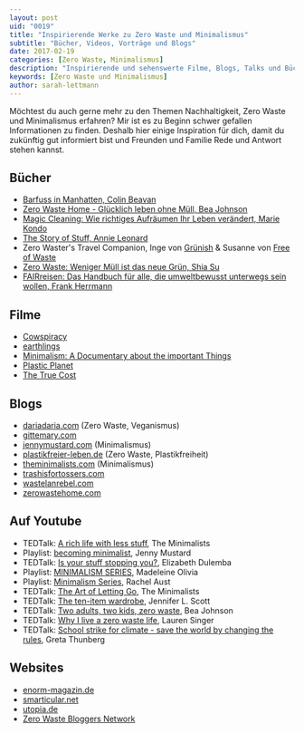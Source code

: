 ```yaml
---
layout: post
uid: "0019"
title: "Inspirierende Werke zu Zero Waste und Minimalismus"
subtitle: "Bücher, Videos, Vorträge und Blogs"
date: 2017-02-19
categories: [Zero Waste, Minimalismus]
description: "Inspirierende und sehenswerte Filme, Blogs, Talks und Bücher zu den Themen Nachhaltigkeit, Zero Waste und Minimalismus."
keywords: [Zero Waste und Minimalismus]
author: sarah-lettmann
---
```

Möchtest du auch gerne mehr zu den Themen Nachhaltigkeit, Zero Waste und Minimalismus erfahren? Mir ist es zu Beginn schwer gefallen Informationen zu finden. Deshalb hier einige Inspiration für dich, damit du zukünftig gut informiert bist und Freunden und Familie Rede und Antwort stehen kannst.

## Bücher
  * [Barfuss in Manhatten, Colin Beavan](https://www.amazon.de/Barfuß-Manhattan-ökologisch-korrektes-Abenteuer/dp/3378011076/ref=sr_1_1?__mk_de_DE=ÅMÅŽÕÑ&keywords=Barfuss+in+Manhatten&qid=1571840284&sr=8-1)
  * [Zero Waste Home - Glücklich leben ohne Müll, Bea Johnson](https://www.amazon.de/Zero-Waste-Home-Gl%C3%BCcklich-leben/dp/3869352922/ref=sr_1_1?__mk_de_DE=%C3%85M%C3%85%C5%BD%C3%95%C3%91&keywords=Zero+Waste+Home&qid=1571840593&sr=8-1)
  * [Magic Cleaning: Wie richtiges Aufräumen Ihr Leben verändert, Marie Kondo](https://www.amazon.de/Magic-Cleaning-richtiges-Aufr%C3%A4umen-ver%C3%A4ndert/dp/3499624818/ref=sr_1_1?__mk_de_DE=%C3%85M%C3%85%C5%BD%C3%95%C3%91&keywords=Magic+Cleaning&qid=1571840642&sr=8-1)
  * [The Story of Stuff, Annie Leonard](https://www.amazon.de/Story-Stuff-Obsession-Trashing-Communities/dp/1849010382/ref=sr_1_1?__mk_de_DE=%C3%85M%C3%85%C5%BD%C3%95%C3%91&keywords=The+Story+of+Stuff&qid=1571840741&sr=8-1)
  * Zero Waster's Travel Companion, Inge von [Grünish](http://www.gruenish.com/) & Susanne von [Free of Waste](http://freeofwaste.de/en/)
  * [Zero Waste: Weniger Müll ist das neue Grün, Shia Su](https://www.amazon.de/Zero-Waste-Weniger-M%C3%BCll-neue/dp/3990252739/ref=sr_1_4?__mk_de_DE=%C3%85M%C3%85%C5%BD%C3%95%C3%91&keywords=Zero+Waste&qid=1571840800&sr=8-4)
  * [FAIRreisen: Das Handbuch für alle, die umweltbewusst unterwegs sein wollen, Frank Herrmann](https://www.amazon.de/FAIRreisen-Handbuch-umweltbewusst-unterwegs-wollen/dp/3865818080/ref=sr_1_1?__mk_de_DE=%C3%85M%C3%85%C5%BD%C3%95%C3%91&keywords=FAIRreisen&qid=1571840834&sr=8-1)

## Filme
  * [Cowspiracy](http://www.cowspiracy.com/)
  * [earthlings](http://www.nationearth.com/earthlings-1/)
  * [Minimalism: A Documentary about the important Things](https://minimalismfilm.com/)
  * [Plastic Planet](http://www.plastic-planet.de/)
  * [The True Cost](https://truecostmovie.com/)

## Blogs
  * [dariadaria.com](http://dariadaria.com/) (Zero Waste, Veganismus)
  * [gittemary.com](http://www.gittemary.com/)
  * [jennymustard.com](http://jennymustard.com/) (Minimalismus)
  * [plastikfreier-leben.de](https://plastikfreier-leben.de/) (Zero Waste, Plastikfreiheit)
  * [theminimalists.com](http://www.theminimalists.com/) (Minimalismus)
  * [trashisfortossers.com](http://www.trashisfortossers.com/)
  * [wastelanrebel.com](http://wastelandrebel.com/de/)
  * [zerowastehome.com](http://www.zerowastehome.com/)

## Auf Youtube
  * TEDTalk: [A rich life with less stuff](https://www.youtube.com/watch?v=GgBpyNsS-jU), The Minimalists
  * Playlist: [becoming minimalist](https://www.youtube.com/playlist?list=PLjIknW-jNncKxq5uxRx6IjO-EjoOWRKOZ), Jenny Mustard
  * TEDTalk: [Is your stuff stopping you?](https://www.youtube.com/watch?v=8Pb-hjqdjbY), Elizabeth Dulemba
  * Playlist: [MINIMALISM SERIES](https://www.youtube.com/playlist?list=PL8QDbHDg_9YYVwutWcSiM-KWppWNgS8wE), Madeleine Olivia
  * Playlist: [Minimalism Series](https://www.youtube.com/playlist?list=PLDeBiVMIvRNL9YKX_GoryMsQaSz-ZbdnO), Rachel Aust
  * TEDTalk: [The Art of Letting Go](https://www.youtube.com/watch?v=w7rewjFNiys), The Minimalists
  * TEDTalk: [The ten-item wardrobe](https://www.youtube.com/watch?v=V3CLRL32Mcw), Jennifer L. Scott
  * TEDTalk: [Two adults, two kids, zero waste](https://www.youtube.com/watch?v=CSUmo-40pqA), Bea Johnson
  * TEDTalk: [Why I live a zero waste life](https://www.youtube.com/watch?v=pF72px2R3Hg), Lauren Singer
  * TEDTalk: [School strike for climate - save the world by changing the rules](https://www.youtube.com/watch?v=EAmmUIEsN9A), Greta Thunberg

## Websites
  * [enorm-magazin.de](http://enorm-magazin.de/)
  * [smarticular.net](http://www.smarticular.net/)
  * [utopia.de](https://utopia.de/)
  * [Zero Waste Bloggers Network](http://zerowastebloggersnetwork.com/)
